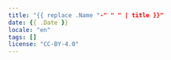 ```yaml
---
title: "{{ replace .Name "-" " " | title }}"
date: {{ .Date }}
locale: "en"
tags: []
license: "CC-BY-4.0"
---
```

